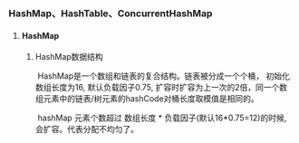 ### HashMap、HashTable、ConcurrentHashMap

1. #### HashMap

   1. HashMap数据结构

      ​		HashMap是一个数组和链表的复合结构。链表被分成一个个桶， 初始化数组长度为16, 默认负载因子0.75, 扩容时扩容为上一次的2倍，同一个数组元素中的链表/树元素的hashCode对桶长度取模值是相同的。

      ​	hashMap 元素个数超过  数组长度 * 负载因子(默认16*0.75=12)的时候, 会扩容。代表分配不均匀了。
